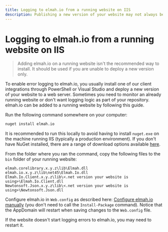 ```yaml
---
title: Logging to elmah.io from a running website on IIS
description: Publishing a new version of your website may not always be an option when wanting to monitor errors. Learn about how to add elmah.io at runtime.
---
```


# Logging to elmah.io from a running website on IIS

> Adding elmah.io on a running website isn't the recommended way to install. It should be used if you are unable to deploy a new version only.

To enable error logging to elmah.io, you usually install one of our client integrations through PowerShell or Visual Studio and deploy a new version of your website to a web server. Sometimes you need to monitor an already running website or don't want logging logic as part of your repository. elmah.io can be added to a running website by following this guide.

Run the following command somewhere on your computer:

```ps
nuget install elmah.io
```

It is recommended to run this locally to avoid having to install `nuget.exe` on the machine running IIS (typically a production environment). If you don't have NuGet installed, there are a range of download options available <a href="https://docs.microsoft.com/en-us/nuget/install-nuget-client-tools" target="_blank" rel="noopener noreferrer nofollow">here</a>.

From the folder where you ran the command, copy the following files to the `bin` folder of your running website:

```
elmah.corelibrary.x.y.z\lib\Elmah.dll
elmah.io.x.y.z\lib\net45\Elmah.Io.dll
Elmah.Io.Client.x.y.z\lib\<.net version your website is using>\Elmah.Io.Client.dll
Newtonsoft.Json.x.y.z\lib\<.net version your website is using>\Newtonsoft.Json.dll
```

Configure elmah.io in `Web.config` as described here: [Configure elmah.io manually](/configure-elmah-io-manually/) (you don't need to call the `Install-Package` command). Notice that the AppDomain will restart when saving changes to the `Web.config` file.

If the website doesn't start logging errors to elmah.io, you may need to restart it.